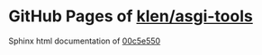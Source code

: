 GitHub Pages of [klen/asgi-tools](https://github.com/klen/asgi-tools.git)
===
Sphinx html documentation of [00c5e550](https://github.com/klen/asgi-tools/tree/00c5e550015f888ade7145405ad16ce0b23b8141)
